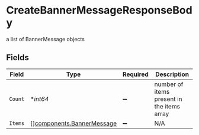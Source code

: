 # CreateBannerMessageResponseBody

a list of BannerMessage objects


## Fields

| Field                                                                  | Type                                                                   | Required                                                               | Description                                                            |
| ---------------------------------------------------------------------- | ---------------------------------------------------------------------- | ---------------------------------------------------------------------- | ---------------------------------------------------------------------- |
| `Count`                                                                | **int64*                                                               | :heavy_minus_sign:                                                     | number of items present in the items array                             |
| `Items`                                                                | [][components.BannerMessage](../../models/components/bannermessage.md) | :heavy_minus_sign:                                                     | N/A                                                                    |